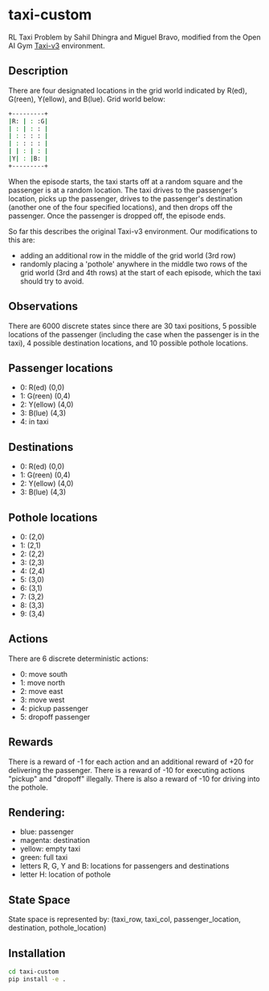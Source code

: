 # taxi-custom

RL Taxi Problem by Sahil Dhingra and Miguel Bravo, modified from the Open AI Gym [Taxi-v3](http://gym.openai.com/envs/Taxi-v3/) environment.

## Description

There are four designated locations in the grid world indicated by R(ed), G(reen), Y(ellow), and B(lue). Grid world below:

```bash
+---------+
|R: | : :G|
| : | : : |
| : : : : |
| : : : : |   
| | : | : |
|Y| : |B: |
+---------+
```

When the episode starts, the taxi starts off at a random square and the passenger is at a random location. The taxi drives to the passenger's location, picks up the passenger, drives to the passenger's destination (another one of the four specified locations), and then drops off the passenger. Once the passenger is dropped off, the episode ends. 

So far this describes the original Taxi-v3 environment. Our modifications to this are:
* adding an additional row in the middle of the grid world (3rd row)
* randomly placing a 'pothole' anywhere in the middle two rows of the grid world (3rd and 4th rows) at the start of each episode, which the taxi should try to avoid.

## Observations
There are 6000 discrete states since there are 30 taxi positions, 5 possible locations of the passenger (including the case when the passenger is in the taxi), 4 possible destination locations, and 10 possible pothole locations. 
    
## Passenger locations
* 0: R(ed)    (0,0)
* 1: G(reen)  (0,4)
* 2: Y(ellow) (4,0)
* 3: B(lue)   (4,3)
* 4: in taxi
    
## Destinations
* 0: R(ed)    (0,0)
* 1: G(reen)  (0,4)
* 2: Y(ellow) (4,0)
* 3: B(lue)   (4,3)

## Pothole locations
* 0: (2,0)
* 1: (2,1)
* 2: (2,2)
* 3: (2,3)
* 4: (2,4)
* 5: (3,0)
* 6: (3,1)
* 7: (3,2)
* 8: (3,3)
* 9: (3,4)
        
## Actions
There are 6 discrete deterministic actions:
* 0: move south 
* 1: move north 
* 2: move east 
* 3: move west 
* 4: pickup passenger 
* 5: dropoff passenger 
    
## Rewards 
There is a reward of -1 for each action and an additional reward of +20 for delivering the passenger. There is a reward of -10 for executing actions "pickup" and "dropoff" illegally. There is also a reward of -10 for driving into the pothole.
    
## Rendering:
* blue: passenger
* magenta: destination
* yellow: empty taxi
* green: full taxi
* letters R, G, Y and B: locations for passengers and destinations
* letter H: location of pothole
    
## State Space

State space is represented by: (taxi_row, taxi_col, passenger_location, destination, pothole_location)

## Installation

```bash
cd taxi-custom
pip install -e .
```
